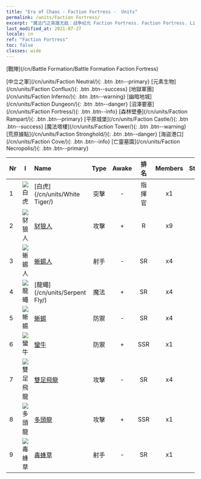 ```yaml
---
title: "Era of Chaos - Faction Fortress -  Units"
permalink: /units/Faction Fortress/
excerpt: "魔法门之英雄无敌：战争纪元 Faction Fortress. Faction Fortress. List of Faction in Era of Chaos"
last_modified_at: 2021-07-27
locale: cn
ref: "Faction Fortress"
toc: false
classes: wide
---
```

  [戰陣](/cn/Battle Formation/Battle Formation Faction Fortress)

 [中立之軍](/cn/units/Faction Neutral/){: .btn .btn--primary} [元素生物](/cn/units/Faction Conflux/){: .btn .btn--success} [地獄軍團](/cn/units/Faction Inferno/){: .btn .btn--warning} [幽暗地城](/cn/units/Faction Dungeon/){: .btn .btn--danger} [沼澤要塞](/cn/units/Faction Fortress/){: .btn .btn--info} [森林壁壘](/cn/units/Faction Rampart/){: .btn .btn--primary} [平原城堡](/cn/units/Faction Castle/){: .btn .btn--success} [魔法塔樓](/cn/units/Faction Tower/){: .btn .btn--warning} [荒原據點](/cn/units/Faction Stronghold/){: .btn .btn--danger} [海盜港口](/cn/units/Faction Cove/){: .btn .btn--info} [亡靈墓園](/cn/units/Faction Necropolis/){: .btn .btn--primary} 

  | Nr | I |         Name        |   Type   | Awake | 排名 |   Members     |  Stars  | Exclusive | Attack  |     HP    |  Awaken Name  |
  |:---|:-:|:--------------------|:--------:|:-----:|:---------:|:-------------:|:-------:|:---------:|:-------:|:---------:|:--------------|
  | 1 | ![白虎](/images/u/ti_baihu.jpg) | [白虎](/cn/units/White Tiger/) | 突擊 | - | 指揮官 | x1 | <i class="fas fa-star"/><i class="fas fa-star"/><i class="fas fa-star"/> | - | 1078.2 | 6138 |   -   |
  | 2 | ![豺狼人](/images/u/ti_langren.jpg) | [豺狼人](/cn/units/Gnoll/) | 攻擊 | + | R | x9 | <i class="fas fa-star"/> | + | 84.4 | 761 |  豺狼勇士  |
  | 3 | ![蜥蜴人](/images/u/ti_xiyiren.jpg) | [蜥蜴人](/cn/units/Lizardman/) | 射手 | - | SR | x4 | <i class="fas fa-star"/><i class="fas fa-star"/> | + | 174.9 | 1144 |   -   |
  | 4 | ![龍蠅](/images/u/ti_longying.jpg) | [龍蠅](/cn/units/Serpent Fly/) | 魔法 | + | SR | x4 | <i class="fas fa-star"/><i class="fas fa-star"/> | + | 178.3 | 1615 |  毒疫龍蠅  |
  | 5 | ![蜥蜴](/images/u/ti_xiyi.jpg) | [蜥蜴](/cn/units/Basilisk/) | 防禦 | - | SR | x4 | <i class="fas fa-star"/><i class="fas fa-star"/><i class="fas fa-star"/> | - | 121.1 | 2859 |   -   |
  | 6 | ![蠻牛](/images/u/ti_manniu.jpg) | [蠻牛](/cn/units/Gorgon/) | 防禦 | + | SSR | x1 | <i class="fas fa-star"/><i class="fas fa-star"/><i class="fas fa-star"/> | - | 121.1 | 3094 |  死兆牡牛  |
  | 7 | ![雙足飛龍](/images/u/ti_feilong.jpg) | [雙足飛龍](/cn/units/Wyvern/) | 攻擊 | - | SR | x4 | <i class="fas fa-star"/><i class="fas fa-star"/><i class="fas fa-star"/> | - | 500.0 | 5544 |  瘟疫毒龍  |
  | 8 | ![多頭龍](/images/u/ti_duotoulong.jpg) | [多頭龍](/cn/units/Hydra/) | 攻擊 | + | SSR | x1 | <i class="fas fa-star"/><i class="fas fa-star"/><i class="fas fa-star"/> | - | 769.3 | 5770 |  混沌多頭龍  |
  | 9 | ![毒蜂草](/images/u/ti_dufengcao.jpg) | [毒蜂草](/cn/units/Waspwort/) | 射手 | - | SR | x1 | <i class="fas fa-star"/><i class="fas fa-star"/><i class="fas fa-star"/> | - | 950.3 | 5543 |   -   |
